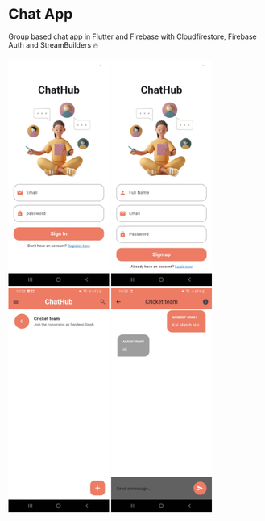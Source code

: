 # Chat App
Group based chat app in Flutter and Firebase with Cloudfirestore, Firebase Auth and StreamBuilders 🔥
###
<img src = "https://github.com/Sandeep-coder-app/Chat-App/blob/main/screenshot/c1.jpg" width = 200/> <img src = "https://github.com/Sandeep-coder-app/Chat-App/blob/main/screenshot/c2.jpg" width = 200 /> <img src = "https://github.com/Sandeep-coder-app/Chat-App/blob/main/screenshot/c3.jpg" width = 200 /> <img src = "https://github.com/Sandeep-coder-app/Chat-App/blob/main/screenshot/c4.jpg" width = 200 />
